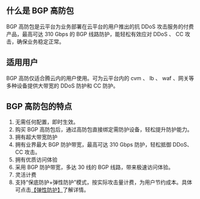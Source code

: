 ## 什么是 BGP 高防包
BGP 高防包是云平台为业务部署在云平台的用户推出的抗 DDoS 攻击服务的付费产品，最高可达 310 Gbps 的 BGP 线路防护，能轻松有效应对 DDoS 、 CC 攻击，确保业务稳定正常。
## 适用用户
BGP 高防仅适合腾云内的用户使用。可为云平台内的 cvm 、 lb 、 waf 、网关等多种设备提供大带宽的 DDoS 防护和 CC 防护。
##  BGP 高防包的特点
1. 无需任何配置，即时生效。
1. 购买 BGP 高防包后，通过高防包直接绑定需防护设备，轻松提升防护能力。
1. 拥有超大带宽防护
1. 拥有业界最大 BGP 防护带宽，最高可达 310 Gbps 防护，轻松抵御 DDoS、CC 攻击。
1. 拥有优质访问体验
1. 采用  BGP 防护带宽，多达 30 线的 BGP 线路，带来极速访问体验。
1. 灵活计费
1. 支持“保底防护+弹性防护”模式，按实际攻击量计费，为用户节约成本。具体可点击[【弹性防护】]()了解详情。